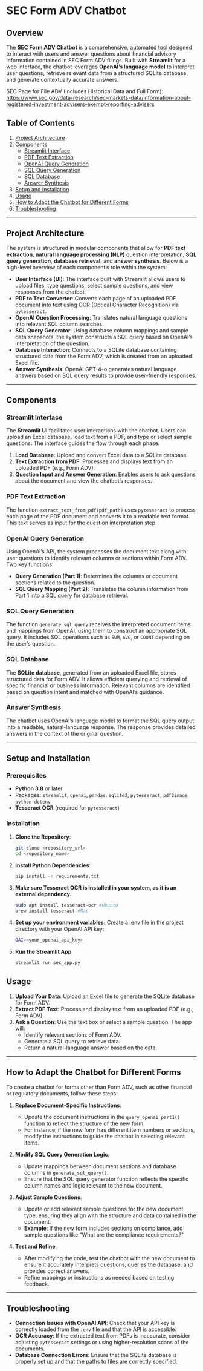 # SEC Form ADV Chatbot

## Overview
The **SEC Form ADV Chatbot** is a comprehensive, automated tool designed to interact with users and answer questions about financial advisory information contained in SEC Form ADV filings. Built with **Streamlit** for a web interface, the chatbot leverages **OpenAI’s language model** to interpret user questions, retrieve relevant data from a structured SQLite database, and generate contextually accurate answers.

SEC Page for File ADV (Includes Historical Data and Full Form): https://www.sec.gov/data-research/sec-markets-data/information-about-registered-investment-advisers-exempt-reporting-advisers

## Table of Contents
1. [Project Architecture](#project-architecture)
2. [Components](#components)
    - [Streamlit Interface](#streamlit-interface)
    - [PDF Text Extraction](#pdf-text-extraction)
    - [OpenAI Query Generation](#openai-query-generation)
    - [SQL Query Generation](#sql-query-generation)
    - [SQL Database](#sql-database)
    - [Answer Synthesis](#answer-synthesis)
3. [Setup and Installation](#setup-and-installation)
4. [Usage](#usage)
5. [How to Adapt the Chatbot for Different Forms](#how-to-adapt-the-chatbot-for-different-forms)
6. [Troubleshooting](#troubleshooting)

---

## Project Architecture
The system is structured in modular components that allow for **PDF text extraction**, **natural language processing (NLP)** question interpretation, **SQL query generation**, **database retrieval**, and **answer synthesis**. Below is a high-level overview of each component’s role within the system:

- **User Interface (UI)**: The interface built with Streamlit allows users to upload files, type questions, select sample questions, and view responses from the chatbot.
- **PDF to Text Converter**: Converts each page of an uploaded PDF document into text using OCR (Optical Character Recognition) via `pytesseract`.
- **OpenAI Question Processing**: Translates natural language questions into relevant SQL column searches.
- **SQL Query Generator**: Using database column mappings and sample data snapshots, the system constructs a SQL query based on OpenAI’s interpretation of the question.
- **Database Interaction**: Connects to a SQLite database containing structured data from the Form ADV, which is created from an uploaded Excel file.
- **Answer Synthesis**: OpenAI GPT-4-o generates natural language answers based on SQL query results to provide user-friendly responses.

---

## Components

### Streamlit Interface
The **Streamlit UI** facilitates user interactions with the chatbot. Users can upload an Excel database, load text from a PDF, and type or select sample questions. The interface guides the flow through each phase:
1. **Load Database**: Upload and convert Excel data to a SQLite database.
2. **Text Extraction from PDF**: Processes and displays text from an uploaded PDF (e.g., Form ADV).
3. **Question Input and Answer Generation**: Enables users to ask questions about the document and view the chatbot’s responses.

### PDF Text Extraction
The function `extract_text_from_pdf(pdf_path)` uses `pytesseract` to process each page of the PDF document and converts it to a readable text format. This text serves as input for the question interpretation step.

### OpenAI Query Generation
Using OpenAI’s API, the system processes the document text along with user questions to identify relevant columns or sections within Form ADV. Two key functions:
- **Query Generation (Part 1)**: Determines the columns or document sections related to the question.
- **SQL Query Mapping (Part 2)**: Translates the column information from Part 1 into a SQL query for database retrieval.

### SQL Query Generation
The function `generate_sql_query` receives the interpreted document items and mappings from OpenAI, using them to construct an appropriate SQL query. It includes SQL operations such as `SUM`, `AVG`, or `COUNT` depending on the user’s question.

### SQL Database
The **SQLite database**, generated from an uploaded Excel file, stores structured data for Form ADV. It allows efficient querying and retrieval of specific financial or business information. Relevant columns are identified based on question intent and matched with OpenAI’s guidance.

### Answer Synthesis
The chatbot uses OpenAI’s language model to format the SQL query output into a readable, natural-language response. The response provides detailed answers in the context of the original question.

---

## Setup and Installation

### Prerequisites
- **Python 3.8** or later
- Packages: `streamlit`, `openai`, `pandas`, `sqlite3`, `pytesseract`, `pdf2image`, `python-dotenv`
- **Tesseract OCR** (required for `pytesseract`)

### Installation
1. **Clone the Repository**:
   ```bash
   git clone <repository_url>
   cd <repository_name>
2. **Install Python Dependencies**:
   ```bash
   pip install -r requirements.txt
4. **Make sure Tesseract OCR is installed in your system, as it is an external dependency.**
   ```bash
   sudo apt install tesseract-ocr #Ubuntu
   brew install tesseract #Mac
5. **Set up your environment variables:** Create a .env file in the project directory with your OpenAI API key:
   ```bash
   OAI=<your_openai_api_key>
6. **Run the Streamlit App**
   ```bash
   streamlit run sec_app.py

## Usage

1. **Upload Your Data**: Upload an Excel file to generate the SQLite database for Form ADV.
2. **Extract PDF Text**: Process and display text from an uploaded PDF (e.g., Form ADV).
3. **Ask a Question**: Use the text box or select a sample question. The app will:
   - Identify relevant sections of Form ADV.
   - Generate a SQL query to retrieve data.
   - Return a natural-language answer based on the data.

---

## How to Adapt the Chatbot for Different Forms

To create a chatbot for forms other than Form ADV, such as other financial or regulatory documents, follow these steps:

1. **Replace Document-Specific Instructions**:
   - Update the document instructions in the `query_openai_part1()` function to reflect the structure of the new form.
   - For instance, if the new form has different item numbers or sections, modify the instructions to guide the chatbot in selecting relevant items.

2. **Modify SQL Query Generation Logic**:
   - Update mappings between document sections and database columns in `generate_sql_query()`.
   - Ensure that the SQL query generator function reflects the specific column names and logic relevant to the new document.

3. **Adjust Sample Questions**:
   - Update or add relevant sample questions for the new document type, ensuring they align with the structure and data contained in the document.
   - **Example**: If the new form includes sections on compliance, add sample questions like "What are the compliance requirements?"

4. **Test and Refine**:
   - After modifying the code, test the chatbot with the new document to ensure it accurately interprets questions, queries the database, and provides correct answers.
   - Refine mappings or instructions as needed based on testing feedback.

---

## Troubleshooting

- **Connection Issues with OpenAI API**: Check that your API key is correctly loaded from the `.env` file and that the API is accessible.
- **OCR Accuracy**: If the extracted text from PDFs is inaccurate, consider adjusting `pytesseract` settings or using higher-resolution scans of the documents.
- **Database Connection Errors**: Ensure that the SQLite database is properly set up and that the paths to files are correctly specified.

